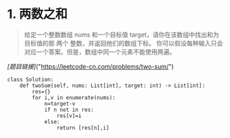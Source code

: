 # 1. 两数之和


> 给定一个整数数组 nums 和一个目标值 target，请你在该数组中找出和为目标值的那 两个 整数，并返回他们的数组下标。
> 你可以假设每种输入只会对应一个答案。但是，数组中同一个元素不能使用两遍。

*[题目链接]*("https://leetcode-cn.com/problems/two-sum/")

```
class Solution:
    def twoSum(self, nums: List[int], target: int) -> List[int]:
        res={}
        for i,v in enumerate(nums):
            n=target-v
            if n not in res:
                res[v]=i  
            else: 
                return [res[n],i]
                
```
